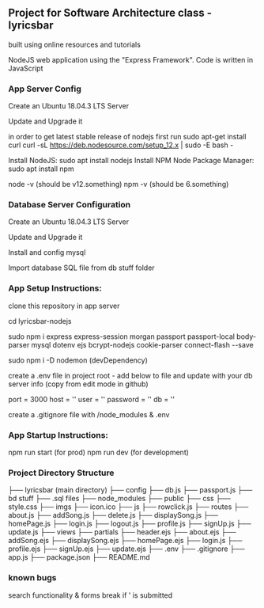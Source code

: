 ## Project for Software Architecture class - lyricsbar

built using online resources and tutorials

NodeJS web application using the "Express Framework".
Code is written in JavaScript

### App Server Config

Create an Ubuntu 18.04.3 LTS Server

Update and Upgrade it

in order to get latest stable release of nodejs first run
sudo apt-get install curl
curl -sL https://deb.nodesource.com/setup_12.x | sudo -E bash -

Install NodeJS: sudo apt install nodejs
Install NPM Node Package Manager: sudo apt install npm

node -v (should be v12.something)
npm -v (should be 6.something)

### Database Server Configuration

Create an Ubuntu 18.04.3 LTS Server

Update and Upgrade it

Install and config mysql

Import database SQL file from db stuff folder

### App Setup Instructions:

clone this repository in app server

cd lyricsbar-nodejs

sudo npm i express express-session morgan passport passport-local body-parser mysql dotenv ejs bcrypt-nodejs cookie-parser connect-flash  --save

sudo npm i -D nodemon (devDependency)

create a .env file in project root - add below to file and update with your db server info (copy from edit mode in github)

port = 3000
host = '<DB-HOST>'
user = '<DB-USER>'
password = '<DB-PASSWORD>'
db = '<DB-DATABASE>'

create a .gitignore file with /node_modules & .env

### App Startup Instructions:

npm run start (for prod)
npm run dev (for development)

### Project Directory Structure

├── lyricsbar (main directory)
    ├── config
        ├── db.js
        ├── passport.js
    ├── bd stuff
        ├── .sql files
    ├── node_modules
    ├── public
        ├── css
            ├── style.css
        ├── imgs
            ├── icon.ico
        ├── js
            ├── rowclick.js
    ├── routes
        ├── about.js
        ├── addSong.js
        ├── delete.js
        ├── displaySong.js
        ├── homePage.js
        ├── login.js
        ├── logout.js
        ├── profile.js
        ├── signUp.js
        ├── update.js
    ├── views
        ├── partials 
            ├── header.ejs
        ├── about.ejs
        ├── addSong.ejs
        ├── displaySong.ejs
        ├── homePage.ejs
        ├── login.js
        ├── profile.ejs
        ├── signUp.ejs
        ├── update.ejs
    ├── .env
    ├── .gitignore
    ├── app.js
    ├── package.json
    ├── README.md

### known bugs

search functionality & forms break if ' is submitted
